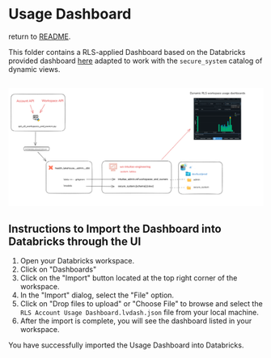 # **Usage Dashboard**
return to [README](../README.md).

This folder contains a RLS-applied Dashboard based on the Databricks provided dashboard [here](https://learn.microsoft.com/en-us/azure/databricks/admin/account-settings/usage) adapted to work with the `secure_system` catalog of dynamic views.

##
![Billing Image](img/billing.png)


## Instructions to Import the Dashboard into Databricks through the UI

1. Open your Databricks workspace.
2. Click on  "Dashboards" 
4. Click on the "Import" button located at the top right corner of the workspace.
5. In the "Import" dialog, select the "File" option.
6. Click on "Drop files to upload" or "Choose File" to browse and select the `RLS Account Usage Dashboard.lvdash.json` file from your local machine.
7. After the import is complete, you will see the dashboard listed in your workspace.

You have successfully imported the Usage Dashboard into Databricks.
